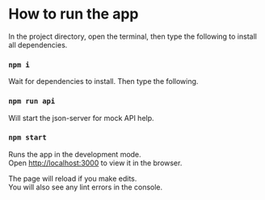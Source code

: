 # How to run the app

In the project directory, open the terminal, then type the following to install all dependencies.

### `npm i`

Wait for dependencies to install. Then type the following.

### `npm run api`

Will start the json-server for mock API help.

### `npm start`

Runs the app in the development mode.\
Open [http://localhost:3000](http://localhost:3000) to view it in the browser.

The page will reload if you make edits.\
You will also see any lint errors in the console.
